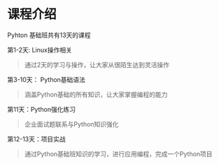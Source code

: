 # 课程介绍



Pyhton 基础班共有13天的课程

第1-2天: Linux操作相关

> 通过2天的学习与操作，让大家从很陌生达到灵活操作

第3-10天： Python基础语法

> 涵盖Python基础的所有知识，让大家掌握编程的能力

第11天：Python强化练习
> 企业面试题联系与Python知识强化

第12-13天：项目实战

> 通过Python基础班知识的学习，进行应用编程，完成一个Python项目


